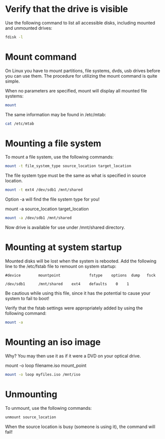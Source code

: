 <h1>Verify that the drive is visible</h1>
Use the following command to list all accessible disks, including mounted and unmounted drives: 

```bash
fdisk -l
```

<h1>Mount command</h1>

On Linux you have to mount partitions, file systems, dvds, usb drives before you can use them.
The procedure for utilizing the mount command is quite simple.

When no parameters are specified, mount will display all mounted file systems:

```bash
mount
```

The same information may be found in /etc/mtab:

```bash
cat /etc/mtab
```

<h1>Mounting a file system</h1>

To mount a file system, use the following commands:

```bash
mount -t file_system_type source_location target_location
```

The file system type must be the same as what is specified in source location.

```bash
mount -t ext4 /dev/sdb1 /mnt/shared
```

Option -a will find the file system type for you!

mount -a source_location target_location

```bash
mount -a /dev/sdb1 /mnt/shared
```

Now drive is available for use under /mnt/shared directory.

<h1>Mounting at system startup</h1>

Mounted disks will be lost when the system is rebooted. Add the following line to the /etc/fstab file to remount on system startup: 
 
```
#device        mountpoint             fstype    options  dump   fsck

/dev/sdb1      /mnt/shared    ext4    defaults    0    1
```

Be cautious while using this file, since it has the potential to cause your system to fail to boot!

Verify that the fstab settings were appropriately added by using the following command: 

```bash
mount -a
```

<h1>Mounting an iso image </h1>

Why? You may then use it as if it were a DVD on your optical drive.

mount -o loop filename.iso mount_point

```bash
mount -o loop myfiles.iso /mnt/iso
```

<h1>Unmounting</h1>

To unmount, use the following commands:

```bash
unmount source_location
```

When the source location is busy (someone is using it), the command will fail!

